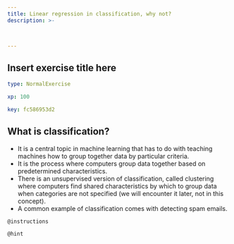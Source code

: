 ```yaml
---
title: Linear regression in classification, why not?
description: >-
  


---
```

## Insert exercise title here

```yaml
type: NormalExercise

xp: 100

key: fc586953d2
```

## What is classification?
 - It is a central topic in machine learning that has to do with teaching machines how to group together data by particular criteria. 
 - It is the process where computers group data together based on predetermined characteristics. 
 - There is an unsupervised version of classification, called clustering where computers find shared characteristics by which to group data when categories are not specified (we will encounter it later, not in this concept).
 - A common example of classification comes with detecting spam emails. 

`@instructions`


`@hint`









